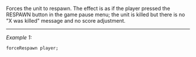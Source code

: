 Forces the unit to respawn. The effect is as if the player pressed the RESPAWN button in the game pause menu; the unit is killed but there is no "X was killed" message and no score adjustment.


---
*Example 1:*
```sqf
forceRespawn player;
```
